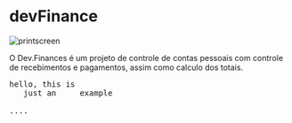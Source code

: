 # devFinance
![printscreen](https://user-images.githubusercontent.com/53675070/118326187-03d41400-b4db-11eb-9aff-395e02523c69.png)

O Dev.Finances é um projeto de controle de contas pessoais com controle de recebimentos e pagamentos, assim como calculo dos totais.

<pre>
hello, this is
   just an     example
   
....
</pre>

